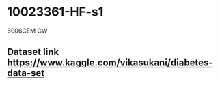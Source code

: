 # 10023361-HF-s1


6006CEM CW
## Dataset link  https://www.kaggle.com/vikasukani/diabetes-data-set


